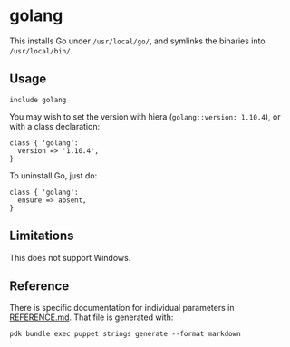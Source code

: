 # golang

This installs Go under `/usr/local/go/`, and symlinks the binaries into
`/usr/local/bin/`.

## Usage

``` puppet
include golang
```

You may wish to set the version with hiera (`golang::version: 1.10.4`), or with
a class declaration:

``` puppet
class { 'golang':
  version => '1.10.4',
}
```

To uninstall Go, just do:

``` puppet
class { 'golang':
  ensure => absent,
}
```

## Limitations

This does not support Windows.

## Reference

There is specific documentation for individual parameters in
[REFERENCE.md](REFERENCE.md). That file is generated with:

```
pdk bundle exec puppet strings generate --format markdown
```
